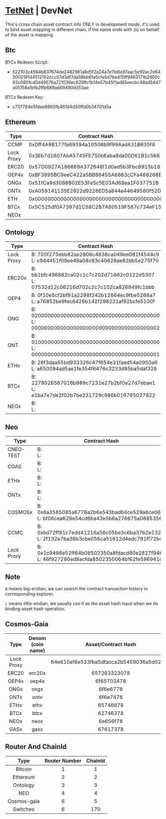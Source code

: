 # [TetNet](README.md) | DevNet

This's cross chain asset contract info ONLY in development mode, it's used to bind asset mapping in different chain, if the name ends with (s) on behalf of the asset is mapping.

## Btc

BTCx Redeem Script: 
- 522103c4564b837674de2482961a8d5f2a24a7e11e8a97aac5e92ac2e64500219144512102ccc07d3df7da58bb6fa5cfe5d7be415ff9463171b2600c93c080fcd0d49576a721036ec6299c1b14e57b45f1ad85eecbc48ad5447a05158a1bfb2ffb689ad69490d353ae

BTCx Redeem Key: 
- c737784e5fdae8860fb461d4d30ffd0b34701d5a

## Ethereum

Type | Contract Hash | Desc
---|---|---
CCMP | 0xDff4A9B177fa89394a10506b9f99AadA31B635f8 |
Lock Proxy | 0x3Eb7d1607AbA5745FE750bEaba8da00D61B1c568 |
ERC20 | 0x57D0927A186669A372648f1d0ad5b3Fbc8915b18 |
OEP4x | 0xBF3895BC9eeC422a5BB86455A6863cCFa488268E |
ONGx | 0x51fCa9d3088B02E53Fe5c5E03Ad68ea1F037751B |
ONTx | 0xA059141135E2822d9226ED5a844e44649580f52D |
ETH | 0x0000000000000000000000000000000000000000 |
BTCx | 0x5C525df0A7397d1C58C2B7A60519F587c734eF15 |
NEOx |  |

## Ontology

Type | Contract Hash | Desc
---|---|---
Lock Proxy | B: 705f275ebb82ae2806c4838ca049ee081f4544c9 </br> L: c944451f08ee49a08c83c40628ae82bb5e275f70 |
ERC20x | B: bb1bfc496882ca02c1c7c202d71662c0122d5307 </br> L: 07532d12c06216d702c2c7c102ca826849fc1bbb |
OEP4 | B: 0f10e5cf2bf91a2298f242b12664ec9fbe5268a7 </br> L: a76852be9fec6426b142f298221af92bcfe5100f |
ONG | B: 0200000000000000000000000000000000000000 </br> L: 0000000000000000000000000000000000000002 |
ONT | B: 0100000000000000000000000000000000000000 </br> L: 0000000000000000000000000000000000000001 |
ETHx | B: 26f3daa55bd933326c47f654e31faed54a0950a6 </br> L: a650094ad5ae1fe354f6476c3233d95ba5daf326 |
BTCx | B: 2278026567016b989c7231e27b2bf0e27d7ebae1 </br> L: e1ba7e7de2f02b7be231729c986b016765027822 |
NEOx | B:  </br> L: 
## Neo

Type | Contract Hash | Desc
---|---|---
CNEO-TEST | B:  </br> L:  |
CGAS | B:  </br> L:  |
ETHx | B:  </br> L:  |
ONTx | B:  </br> L:  |
COSMOSx | B: 0x6a3585085a6776a2b6e543bad64ce529a6ce06bf </br> L: bf06cea629e54cd6ba43e5b6a276675a0885356a |
CCMC | B: 0xbd72ff91c7edd41216a56c05be3c6ba37b2e132f  </br> L: 2f132e7ba36b3cbe056ca51612d4edc791ff72bd |
Lock Proxy | B: 0x1c9496e52ff64b06502350a8fdacd80e2827f946 </br> L: 46f927280ed8acfda8502350064bf62fe596941c |


## Note 
`B` means big-endian, we can search the contract transaction history in corresponding explorer.

`L` means little-endian, we usually use it as the asset hash input when we do binding asset hash operation.

## Cosmos-Gaia

Type | Denom (coin name) | Asset/Contract Hash | Desc
:-:|:-:|:-:|:-:
Lock Proxy | | 64e610af6e533fba5dfacca2b5459036a5d02178 |
ERC20 | erc20x | 657263323078 |
OEP4x | oep4x | 6f65703478 |
ONGx | ongx | 6f6e6778 |
ONTx | ontx | 6f6e7478 |
ETHx | ethx | 65746878 |
BTCx | btcx | 62746378 |
NEOx | neox | 6e656f78 |
GASx | gasx | 67617378 |


## Router And ChainId
Type | Router Number | ChainId
:-:|:-:|:-:
Bitcoin | 1 | 1
Ethereum | 2 | 2
Ontology | 3 | 3
NEO | 4 | 4
Cosmos-gaia | 6 | 5
Switcheo | 6 | 170
